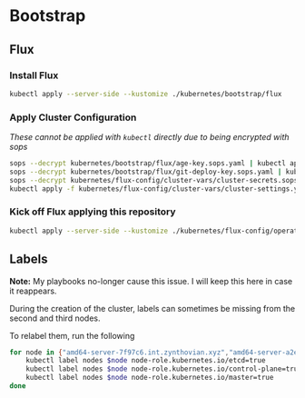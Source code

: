 # Bootstrap

## Flux

### Install Flux

```sh
kubectl apply --server-side --kustomize ./kubernetes/bootstrap/flux
```

### Apply Cluster Configuration

_These cannot be applied with `kubectl` directly due to being encrypted with sops_

```sh
sops --decrypt kubernetes/bootstrap/flux/age-key.sops.yaml | kubectl apply -f -
sops --decrypt kubernetes/bootstrap/flux/git-deploy-key.sops.yaml | kubectl apply -f -
sops --decrypt kubernetes/flux-config/cluster-vars/cluster-secrets.sops.yaml | kubectl apply -f -
kubectl apply -f kubernetes/flux-config/cluster-vars/cluster-settings.yaml
```

### Kick off Flux applying this repository

```sh
kubectl apply --server-side --kustomize ./kubernetes/flux-config/operator
```

## Labels

**Note:** My playbooks no-longer cause this issue. I will keep this here in case it reappears.

During the creation of the cluster, labels can sometimes be missing from the second and third nodes.

To relabel them, run the following

```sh
for node in {"amd64-server-7f97c6.int.zynthovian.xyz","amd64-server-a2e7bb.int.zynthovian.xyz"}; do
    kubectl label nodes $node node-role.kubernetes.io/etcd=true
    kubectl label nodes $node node-role.kubernetes.io/control-plane=true
    kubectl label nodes $node node-role.kubernetes.io/master=true
done
```
